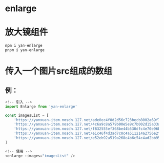 # enlarge
# 放大镜组件
```javascript
npm i yan-enlarge 
pnpm i yan-enlarge
```
# 传入一个图片src组成的数组
## 例：
```javascript
<!-- 引入 -->
import Enlarge from 'yan-enlarge'
```
```javascript
const imagesList = [
    'https://yanxuan-item.nosdn.127.net/ade0ec4f0d2d56c723becb8002a69f75.png',
    'https://yanxuan-item.nosdn.127.net/4c6a9c8a579b00e5e9c7b002d15a33a2.jpg',
    'https://yanxuan-item.nosdn.127.net/f832555ef368be44b530dfc4e70e96b8.jpg',
    'https://yanxuan-item.nosdn.127.net/e1c46f4d3ad7c0c4a511214a2756e2fc.jpg',
    'https://yanxuan-item.nosdn.127.net/e52eb92a519a268c4b6c54c4ad2bb95d.png',
]
```
```javascript
<!-- 使用 -->
<enlarge :images="imagesList" />
```
